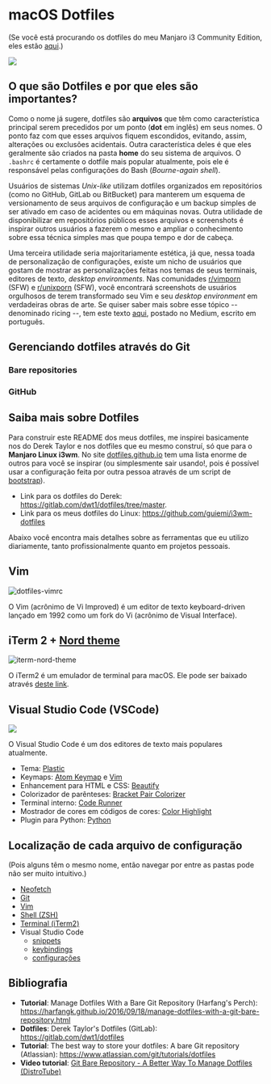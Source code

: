 # macOS Dotfiles
(Se você está procurando os dotfiles do meu Manjaro i3 Community Edition, eles estão [aqui](https://github.com/guiemi/i3wm-dotfiles).)

![](https://github.com/guiemi/mac-dotfiles/blob/master/.screenshots/dotfiles-iterm.png)

## O que são Dotfiles e por que eles são importantes?

Como o nome já sugere, dotfiles são **arquivos** que têm como característica principal serem precedidos por um ponto  (**dot** em inglês) em seus nomes. O ponto faz com que esses arquivos fiquem escondidos, evitando, assim, alterações ou exclusões acidentais. Outra característica deles é que eles geralmente são criados na pasta **home** do seu sistema de arquivos. O `.bashrc` é certamente o dotfile mais popular atualmente, pois ele é responsável pelas configurações do Bash (*Bourne-again shell*).

Usuários de sistemas *Unix-like* utilizam dotfiles organizados em repositórios (como no GitHub, GitLab ou BitBucket) para manterem um esquema de versionamento de seus arquivos de configuração e um backup simples de ser ativado em caso de acidentes ou em máquinas novas. Outra utilidade de disponibilizar em repositórios públicos esses arquivos e screenshots é inspirar outros usuários a fazerem o mesmo e ampliar o conhecimento sobre essa técnica simples mas que poupa tempo e dor de cabeça.

Uma terceira utilidade seria majoritariamente estética, já que, nessa toada de personalização de configurações, existe um nicho de usuários que gostam de mostrar as personalizações feitas nos temas de seus terminais, editores de texto, *desktop environments*. Nas comunidades [r/vimporn](r/vimporn) (SFW) e [r/unixporn](r/unixporn) (SFW), você encontrará screenshots de usuários orgulhosos de terem transformado seu Vim e seu *desktop environment* em verdadeiras obras de arte. Se quiser saber mais sobre esse tópico -- denominado ricing --, tem este texto [aqui](https://medium.com/blacktech/introdu%C3%A7%C3%A3o-ao-ricing-60243fab4275), postado no Medium, escrito em português.

## Gerenciando dotfiles através do Git

### Bare repositories

### GitHub

## Saiba mais sobre Dotfiles

Para construir este README dos meus dotfiles, me inspirei basicamente nos do Derek Taylor e nos dotfiles que eu mesmo construí, só que para o **Manjaro Linux i3wm**. No site [dotfiles.github.io](https://dotfiles.github.io/) tem uma lista enorme de outros para você se inspirar (ou simplesmente sair usando!, pois é possível usar a configuração feita por outra pessoa através de um script de [bootstrap](https://stackoverflow.com/a/1254561)).

* Link para os dotfiles do Derek: https://gitlab.com/dwt1/dotfiles/tree/master.
* Link para os meus dotfiles do Linux: https://github.com/guiemi/i3wm-dotfiles

Abaixo você encontra mais detalhes sobre as ferramentas que eu utilizo diariamente, tanto profissionalmente quanto em projetos pessoais.

## Vim

![dotfiles-vimrc](https://github.com/guiemi/mac-dotfiles/blob/master/.screenshots/dotfiles-vimrc.png)

O Vim (acrônimo de Vi Improved) é um editor de texto keyboard-driven lançado em 1992 como um fork do Vi (acrônimo de Visual Interface). 

## iTerm 2 + [Nord theme](https://github.com/arcticicestudio/nord-iterm2)

![iterm-nord-theme](https://github.com/guiemi/mac-dotfiles/blob/master/.screenshots/dotfiles-nord-theme-iterm.png)

O iTerm2 é um emulador de terminal para macOS. Ele pode ser baixado através [deste link](https://www.iterm2.com/downloads.html).

## Visual Studio Code (VSCode)

![](https://github.com/guiemi/mac-dotfiles/blob/master/.screenshots/dotfiles-vscode.png)

O Visual Studio Code é um dos editores de texto mais populares atualmente.

* Tema: [Plastic](https://marketplace.visualstudio.com/items?itemName=will-stone.plastic)
* Keymaps: [Atom Keymap](https://marketplace.visualstudio.com/items?itemName=ms-vscode.atom-keybindings) e [Vim](https://marketplace.visualstudio.com/items?itemName=vscodevim.vim)
* Enhancement para HTML e CSS: [Beautify](https://marketplace.visualstudio.com/items?itemName=HookyQR.beautify)
* Colorizador de parênteses: [Bracket Pair Colorizer](https://marketplace.visualstudio.com/items?itemName=CoenraadS.bracket-pair-colorizer)
* Terminal interno: [Code Runner](https://marketplace.visualstudio.com/items?itemName=formulahendry.code-runner)
* Mostrador de cores em códigos de cores: [Color Highlight](https://marketplace.visualstudio.com/items?itemName=naumovs.color-highlight)
* Plugin para Python: [Python](https://marketplace.visualstudio.com/items?itemName=ms-python.python)


## Localização de cada arquivo de configuração

(Pois alguns têm o mesmo  nome, então navegar por entre as pastas pode não ser muito intuitivo.)

* [Neofetch](https://github.com/guiemi/mac-dotfiles/blob/master/.config/neofetch/config.conf)
* [Git](https://github.com/guiemi/mac-dotfiles/blob/master/.gitconfig)
* [Vim](https://github.com/guiemi/mac-dotfiles/blob/master/.vimrc)
* [Shell (ZSH)](https://github.com/guiemi/mac-dotfiles/blob/master/.zshrc)
* [Terminal (iTerm2)](https://github.com/guiemi/mac-dotfiles/blob/master/com.googlecode.iterm2.plist)
* Visual Studio Code
  *  [snippets](https://github.com/guiemi/mac-dotfiles/blob/master/snippets/python.json)
  * [keybindings](https://github.com/guiemi/mac-dotfiles/blob/master/keybindings.json)
  * [configurações](https://github.com/guiemi/mac-dotfiles/blob/master/settings.json)

## Bibliografia

* **Tutorial**: Manage Dotfiles With a Bare Git Repository (Harfang's Perch): https://harfangk.github.io/2016/09/18/manage-dotfiles-with-a-git-bare-repository.html
* **Dotfiles**: Derek Taylor's Dotfiles (GitLab): https://gitlab.com/dwt1/dotfiles
* **Tutorial**: The best way to store your dotfiles: A bare Git repository (Atlassian): https://www.atlassian.com/git/tutorials/dotfiles
* **Video tutorial**: [Git Bare Repository - A Better Way To Manage Dotfiles (DistroTube)](https://www.youtube.com/watch?v=tBoLDpTWVOM)